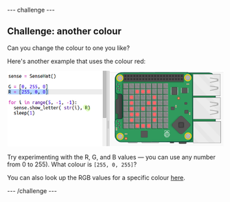 \--- challenge \---

## Challenge: another colour

Can you change the colour to one you like?

Here's another example that uses the colour red:

![слика екрана](images/timer-red.png)

Try experimenting with the R, G, and B values — you can use any number from 0 to 255). What colour is `[255, 0, 255]`?

You can also look up the RGB values for a specific colour <a href="http://jumpto.cc/colours" target="_blank">here</a>.

\--- /challenge \---